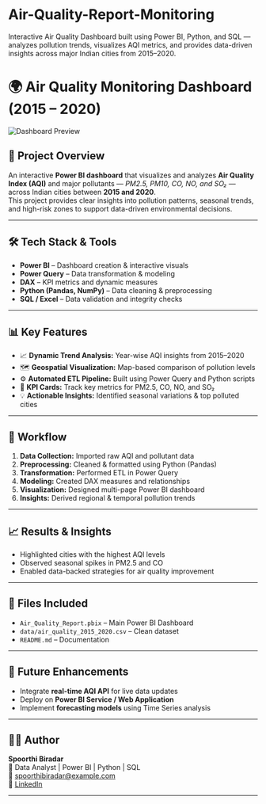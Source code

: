 # Air-Quality-Report-Monitoring
Interactive Air Quality Dashboard built using Power BI, Python, and SQL — analyzes pollution trends, visualizes AQI metrics, and provides data-driven insights across major Indian cities from 2015–2020.

# 🌍 Air Quality Monitoring Dashboard (2015 – 2020)

![Dashboard Preview](./Screenshot%20(28).png)

## 🧭 Project Overview  
An interactive **Power BI dashboard** that visualizes and analyzes **Air Quality Index (AQI)** and major pollutants — *PM2.5, PM10, CO, NO, and SO₂* — across Indian cities between **2015 and 2020**.  
This project provides clear insights into pollution patterns, seasonal trends, and high-risk zones to support data-driven environmental decisions.

---

## 🛠️ Tech Stack & Tools  
- **Power BI** – Dashboard creation & interactive visuals  
- **Power Query** – Data transformation & modeling  
- **DAX** – KPI metrics and dynamic measures  
- **Python (Pandas, NumPy)** – Data cleaning & preprocessing  
- **SQL / Excel** – Data validation and integrity checks  

---

## 📊 Key Features  
- 📈 **Dynamic Trend Analysis:** Year-wise AQI insights from 2015–2020  
- 🗺️ **Geospatial Visualization:** Map-based comparison of pollution levels  
- ⚙️ **Automated ETL Pipeline:** Built using Power Query and Python scripts  
- 🧩 **KPI Cards:** Track key metrics for PM2.5, CO, NO, and SO₂  
- 💡 **Actionable Insights:** Identified seasonal variations & top polluted cities  

---

## 🧩 Workflow  
1. **Data Collection:** Imported raw AQI and pollutant data  
2. **Preprocessing:** Cleaned & formatted using Python (Pandas)  
3. **Transformation:** Performed ETL in Power Query  
4. **Modeling:** Created DAX measures and relationships  
5. **Visualization:** Designed multi-page Power BI dashboard  
6. **Insights:** Derived regional & temporal pollution trends  

---

## 📈 Results & Insights  
- Highlighted cities with the highest AQI levels  
- Observed seasonal spikes in PM2.5 and CO  
- Enabled data-backed strategies for air quality improvement  

---

## 📂 Files Included  
- `Air_Quality_Report.pbix` – Main Power BI Dashboard  
- `data/air_quality_2015_2020.csv` – Clean dataset  
- `README.md` – Documentation  

---

## 🚀 Future Enhancements  
- Integrate **real-time AQI API** for live data updates  
- Deploy on **Power BI Service / Web Application**  
- Implement **forecasting models** using Time Series analysis  

---

## 👩‍💻 Author  
**Spoorthi Biradar**  
💼 Data Analyst | Power BI | Python | SQL  
📧 [spoorthibiradar@example.com](mailto:spoorthi947@example.com)  
🔗 [LinkedIn](https://www.linkedin.com/in/spoorthi-ramu)

---

